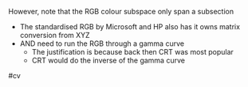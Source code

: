However, note that the RGB colour subspace only span a subsection
- The standardised RGB by Microsoft and HP also has it owns matrix conversion from XYZ 
- AND need to run the RGB through a gamma curve
	- The justification is because back then CRT was most popular
	- CRT would do the inverse of the gamma curve

#cv